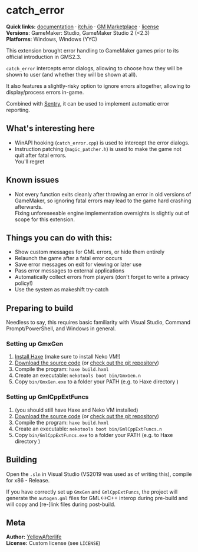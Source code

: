 # catch_error

**Quick links:** [documentation](https://yal.cc/docs/gm/catch_error/)
· [itch.io](https://yellowafterlife.itch.io/gamemaker-catch-error)
· [GM Marketplace](https://marketplace.yoyogames.com/assets/7921/_)
· [license](LICENSE)  
**Versions**: GameMaker: Studio, GameMaker Studio 2 (<2.3)  
**Platforms**: Windows, Windows (YYC)

This extension brought error handling to GameMaker games prior to its official introduction in GMS2.3.

`catch_error` intercepts error dialogs, allowing to choose how they will be shown to user
(and whether they will be shown at all).

It also features a slightly-risky option to ignore errors altogether,
allowing to display/process errors in-game.

Combined with
[Sentry](https://marketplace.yoyogames.com/assets/7917/gmsentry),
it can be used to implement automatic error reporting.

## What's interesting here

- WinAPI hooking (`catch_error.cpp`) is used to intercept the error dialogs.
- Instruction patching (`magic_patcher.h`) is used to make the game not quit after fatal errors.  
  You'll regret 

## Known issues

- Not every function exits cleanly after throwing an error in old versions of GameMaker,
  so ignoring fatal errors may lead to the game hard crashing afterwards.  
  Fixing unforeseeable engine implementation oversights is slightly out of scope for this extension.
 
## Things you can do with this:

- Show custom messages for GML errors, or hide them entirely
- Relaunch the game after a fatal error occurs
- Save error messages on exit for viewing or later use
- Pass error messages to external applications
- Automatically collect errors  from players
  (don't forget to write a privacy policy!)
- Use the system as makeshift try-catch

## Preparing to build

Needless to say, this requires basic familiarity with Visual Studio, Command Prompt/PowerShell, and Windows in general.

### Setting up GmxGen

1. [Install Haxe](https://haxe.org/download/) (make sure to install Neko VM!)
2. [Download the source code](https://github.com/YAL-GameMaker-Tools/GmxGen/archive/refs/heads/master.zip) 
(or [check out the git repository](https://github.com/YAL-GameMaker-Tools/GmxGen))
3. Compile the program: `haxe build.hxml`
4. Create an executable: `nekotools boot bin/GmxGen.n`
5. Copy `bin/GmxGen.exe` to a folder your PATH (e.g. to Haxe directory )

### Setting up GmlCppExtFuncs

1. (you should still have Haxe and Neko VM installed)
2. [Download the source code](https://github.com/YAL-GameMaker-Tools/GmlCppExtFuncs/archive/refs/heads/master.zip) 
(or [check out the git repository](https://github.com/YAL-GameMaker-Tools/GmlCppExtFuncs))
3. Compile the program: `haxe build.hxml`
4. Create an executable: `nekotools boot bin/GmlCppExtFuncs.n`
5. Copy `bin/GmlCppExtFuncs.exe` to a folder your PATH (e.g. to Haxe directory )

## Building

Open the `.sln` in Visual Studio (VS2019 was used as of writing this), compile for x86 - Release.

If you have correctly set up `GmxGen` and `GmlCppExtFuncs`,
the project will generate the `autogen.gml` files for GML<->C++ interop during pre-build
and will copy and [re-]link files during post-build.

## Meta

**Author:** [YellowAfterlife](https://github.com/YellowAfterlife)  
**License:** Custom license (see `LICENSE`)